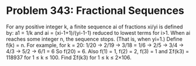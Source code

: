 # Problem 343: Fractional Sequences
For any positive integer k, a finite sequence ai of fractions xi/yi is
defined by: a1 = 1/k and ai = (xi-1+1)/(yi-1-1) reduced to lowest terms
for i&gt;1. When ai reaches some integer n, the sequence stops. (That
is, when yi=1.) Define f(k) = n. For example, for k = 20: 1/20 → 2/19 →
3/18 = 1/6 → 2/5 → 3/4 → 4/3 → 5/2 → 6/1 = 6 So f(20) = 6. Also f(1) =
1, f(2) = 2, f(3) = 1 and Σf(k3) = 118937 for 1 ≤ k ≤ 100. Find Σf(k3)
for 1 ≤ k ≤ 2×106.
